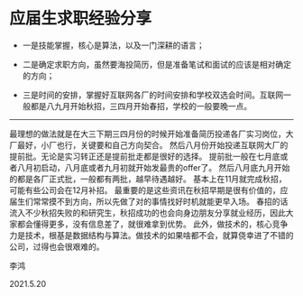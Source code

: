 # 应届生求职经验分享

- 一是技能掌握，核心是算法，以及一门深耕的语言；
  
- 二是确定求职方向，虽然要海投简历，但是准备笔试和面试的应该是相对确定的方向；
  
- 三是时间的安排，掌握好互联网各厂的时间安排和学校双选会时间。互联网一般都是八九月开始秋招，三四月开始春招，学校的一般要晚一点。

---

最理想的做法就是在大三下期三四月份的时候开始准备简历投递各厂实习岗位，大厂最好，小厂也行，关键要和自己方向契合。
然后八月份开始投递互联网大厂的提前批。无论是实习转正还是提前批走都是很好的选择。
提前批一般在七月底或者八月初启动，八月底或者九月初就开始发最贵的offer了。
然后八月底九月开始的都是各厂正式批，一般都有两批，越早待遇越好。
基本上在11月就完成秋招，可能有些公司会在12月补招。
最重要的是这些资讯在秋招早期是很有价值的，应届生们常常摸不到方向，所以先做了对的事情找好时机就能更早入场。
春招的话流入不少秋招失败的和研究生，秋招成功的也会向身边朋友分享就业经历，因此大家都会懂得更多，没有信息差了，就很难拿到优势。
此外，做技术的，核心竞争力是技术，根基是数据结构与算法。做技术的如果啥都不会，就算侥幸进了不错的公司，过得也会很艰难的。



李鸿

2021.5.20